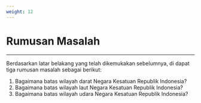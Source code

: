 ```yaml
---
weight: 12
---
```


# Rumusan Masalah

---

Berdasarkan latar belakang yang telah dikemukakan sebelumnya, di dapat tiga rumusan masalah sebagai berikut:

1. Bagaimana batas wilayah darat Negara Kesatuan Republik Indonesia?
2. Bagaimana batas wilayah laut Negara Kesatuan Republik Indonesia?
3. Bagaimana batas wilayah udara Negara Kesatuan Republik Indonesia?